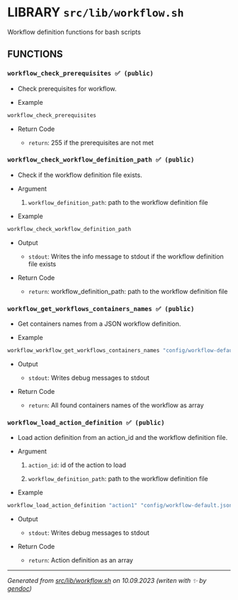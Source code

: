 # LIBRARY `src/lib/workflow.sh`

Workflow definition functions for bash scripts

## FUNCTIONS

### `workflow_check_prerequisites ✅ (public)`

* Check prerequisites for workflow.

* Example

```bash
workflow_check_prerequisites
```

* Return Code

  * `return`: 255 if the prerequisites are not met

### `workflow_check_workflow_definition_path ✅ (public)`

* Check if the workflow definition file exists.

* Argument

  1. `workflow_definition_path`: path to the workflow definition file

* Example

```bash
workflow_check_workflow_definition_path
```

* Output

  * `stdout`: Writes the info message to stdout if the workflow definition file exists

* Return Code

  * `return`: workflow_definition_path: path to the workflow definition file

### `workflow_get_workflows_containers_names ✅ (public)`

* Get containers names from a JSON workflow definition.

* Example

```bash
workflow_workflow_get_workflows_containers_names "config/workflow-default.json"
```

* Output

  * `stdout`: Writes debug messages to stdout

* Return Code

  * `return`: All found containers names of the workflow as array

### `workflow_load_action_definition ✅ (public)`

* Load action definition from an action_id and the workflow definition file.

* Argument

  1. `action_id`: id of the action to load

  1. `workflow_definition_path`: path to the workflow definition file

* Example

```bash
workflow_load_action_definition "action1" "config/workflow-default.json"
```

* Output

  * `stdout`: Writes debug messages to stdout

* Return Code

  * `return`: Action definition as an array

---------------------------------------
*Generated from [src/lib/workflow.sh](../../../src/lib/workflow.sh) on 10.09.2023         (writen with ✨ by [gendoc](../../../src/lib/ext/gendoc.sh))*
